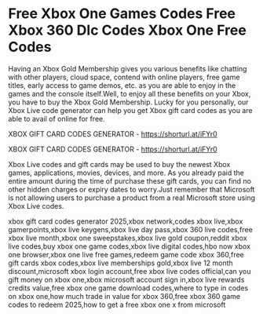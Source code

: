 # Free Xbox One Games Codes Free Xbox 360 Dlc Codes Xbox One Free Codes

Having an Xbox Gold Membership gives you various benefits like chatting with other players, cloud space, contend with online players, free game titles, early access to game demos, etc. as you are able to enjoy in the games and the console itself.Well, to enjoy all these benefits on your Xbox, you have to buy the Xbox Gold Membership. Lucky for you personally, our Xbox Live code generator can help you get Xbox gift card codes as you are able to avail of online for free.

XBOX GIFT CARD CODES GENERATOR - https://shorturl.at/iFYr0


XBOX GIFT CARD CODES GENERATOR - https://shorturl.at/iFYr0

Xbox Live codes and gift cards may be used to buy the newest Xbox games, applications, movies, devices, and more. As you already paid the entire amount during the time of purchase these gift cards, you can find no other hidden charges or expiry dates to worry.Just remember that Microsoft is not allowing users to purchase a product from a real Microsoft store using Xbox Live codes.

xbox gift card codes generator 2025,xbox network,codes xbox live,xbox gamerpoints,xbox live keygens,xbox live day pass,xbox 360 live codes,free xbox live month,xbox one sweepstakes,xbox live gold coupon,reddit xbox live codes,buy xbox one game codes,xbox live digital codes,hbo now xbox one browser,xbox one live free games,redeem game code xbox 360,free gift cards xbox codes,xbox live memberships gold,xbox live 12 month discount,microsoft xbox login account,free xbox live codes official,can you gift money on xbox one,xbox microsoft account sign in,xbox live rewards credits value,free xbox one game download codes,where to type in codes on xbox one,how much trade in value for xbox 360,free xbox 360 game codes to redeem 2025,how to get a free xbox one x from microsoft
